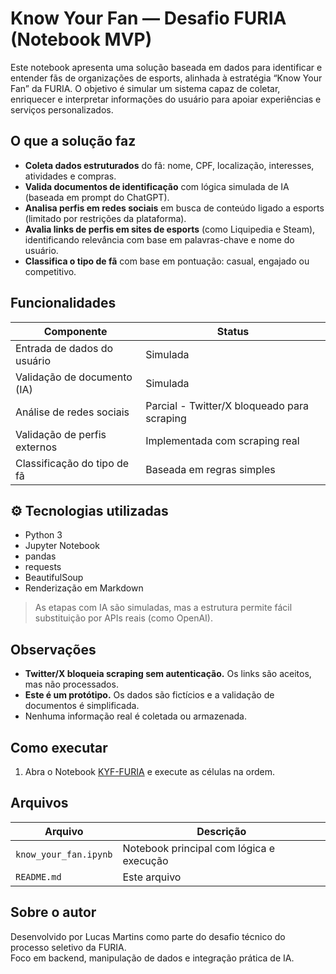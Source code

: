 # Know Your Fan — Desafio FURIA (Notebook MVP)

Este notebook apresenta uma solução baseada em dados para identificar e entender fãs de organizações de esports, alinhada à estratégia “Know Your Fan” da FURIA. O objetivo é simular um sistema capaz de coletar, enriquecer e interpretar informações do usuário para apoiar experiências e serviços personalizados.

## O que a solução faz

- **Coleta dados estruturados** do fã: nome, CPF, localização, interesses, atividades e compras.
- **Valida documentos de identificação** com lógica simulada de IA (baseada em prompt do ChatGPT).
- **Analisa perfis em redes sociais** em busca de conteúdo ligado a esports (limitado por restrições da plataforma).
- **Avalia links de perfis em sites de esports** (como Liquipedia e Steam), identificando relevância com base em palavras-chave e nome do usuário.
- **Classifica o tipo de fã** com base em pontuação: casual, engajado ou competitivo.

## Funcionalidades

| Componente                   | Status                                      |
| ---------------------------- | ------------------------------------------- |
| Entrada de dados do usuário  | Simulada                                    |
| Validação de documento (IA)  | Simulada                                    |
| Análise de redes sociais     | Parcial - Twitter/X bloqueado para scraping |
| Validação de perfis externos | Implementada com scraping real              |
| Classificação do tipo de fã  | Baseada em regras simples                   |

## ⚙️ Tecnologias utilizadas

- Python 3
- Jupyter Notebook
- pandas
- requests
- BeautifulSoup
- Renderização em Markdown

> As etapas com IA são simuladas, mas a estrutura permite fácil substituição por APIs reais (como OpenAI).

## Observações

- **Twitter/X bloqueia scraping sem autenticação.** Os links são aceitos, mas não processados.
- **Este é um protótipo.** Os dados são fictícios e a validação de documentos é simplificada.
- Nenhuma informação real é coletada ou armazenada.

## Como executar

1. Abra o Notebook [KYF-FURIA](https://colab.research.google.com/drive/1O1XE2oXjp0W5tzWvGT2ar761yCvIcptq?usp=sharing) e execute as células na ordem.

## Arquivos

| Arquivo               | Descrição                                |
| --------------------- | ---------------------------------------- |
| `know_your_fan.ipynb` | Notebook principal com lógica e execução |
| `README.md`           | Este arquivo                             |

## Sobre o autor

Desenvolvido por Lucas Martins como parte do desafio técnico do processo seletivo da FURIA.  
Foco em backend, manipulação de dados e integração prática de IA.
